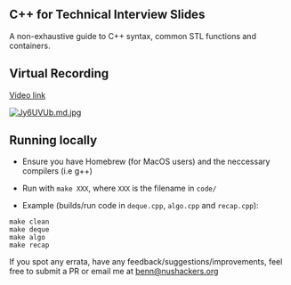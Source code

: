 ## C++ for Technical Interview Slides

A non-exhaustive guide to C++ syntax, common STL functions and containers.

## Virtual Recording

[Video link](https://youtu.be/TBeZzFxUhcU)

[![Jy6UVUb.md.jpg](https://iili.io/Jy6UVUb.md.jpg)](https://freeimage.host/i/Jy6UVUb)

## Running locally

- Ensure you have Homebrew (for MacOS users) and the neccessary compilers (i.e g++)
- Run with `make XXX`, where `XXX` is the filename in `code/`

- Example (builds/run code in `deque.cpp`, `algo.cpp` and `recap.cpp`): 
```
make clean
make deque
make algo
make recap
```

If you spot any errata, have any feedback/suggestions/improvements, feel free to submit a PR or email me at [benn@nushackers.org](mailto:benn@nushackers.org)
